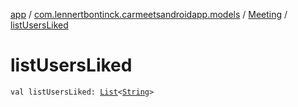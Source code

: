 [app](../../index.md) / [com.lennertbontinck.carmeetsandroidapp.models](../index.md) / [Meeting](index.md) / [listUsersLiked](./list-users-liked.md)

# listUsersLiked

`val listUsersLiked: `[`List`](https://kotlinlang.org/api/latest/jvm/stdlib/kotlin.collections/-list/index.html)`<`[`String`](https://kotlinlang.org/api/latest/jvm/stdlib/kotlin/-string/index.html)`>`